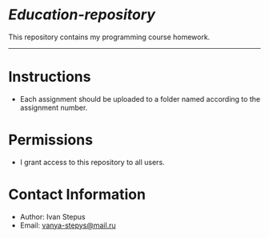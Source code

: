 # *Education-repository* 

This repository contains my programming course homework.


---

# **Instructions**


*   Each assignment should be uploaded to a folder named according to the assignment number.



# **Permissions**



* I grant access to this repository to all users.

# **Contact Information**



*   Author: Ivan Stepus
*   Email: vanya-stepys@mail.ru
